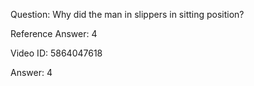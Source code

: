 Question: Why did the man in slippers in sitting position?

Reference Answer: 4

Video ID: 5864047618

Answer: 4

